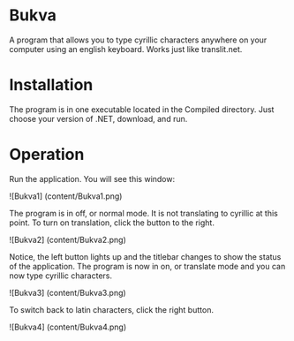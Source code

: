 # Bukva
A program that allows you to type cyrillic characters anywhere on your computer using an english keyboard. Works just like translit.net.

# Installation
The program is in one executable located in the Compiled directory. Just choose your version of .NET, download, and run.

# Operation
Run the application. You will see this window:

![Bukva1] (content/Bukva1.png)

The program is in off, or normal mode. It is not translating to cyrillic at this point. To turn on translation, click the button to the right.

![Bukva2] (content/Bukva2.png)

Notice, the left button lights up and the titlebar changes to show the status of the application. The program is now in on, or translate mode and you can now type cyrillic characters.

![Bukva3] (content/Bukva3.png)

To switch back to latin characters, click the right button.

![Bukva4] (content/Bukva4.png)